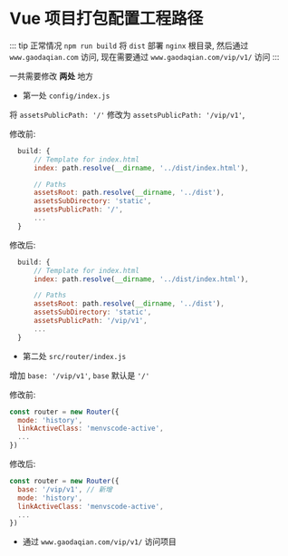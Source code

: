 # Vue 项目打包配置工程路径

::: tip
正常情况 `npm run build` 将 `dist` 部署 `nginx` 根目录, 然后通过 `www.gaodaqian.com` 访问, 现在需要通过 `www.gaodaqian.com/vip/v1/` 访问
:::

一共需要修改 **两处** 地方

- 第一处 `config/index.js`

将 `assetsPublicPath: '/'` 修改为 `assetsPublicPath: '/vip/v1'`,

修改前:

```js {8}
  build: {
      // Template for index.html
      index: path.resolve(__dirname, '../dist/index.html'),

      // Paths
      assetsRoot: path.resolve(__dirname, '../dist'),
      assetsSubDirectory: 'static',
      assetsPublicPath: '/',
      ...
  }
```

修改后:

```js {8}
  build: {
      // Template for index.html
      index: path.resolve(__dirname, '../dist/index.html'),

      // Paths
      assetsRoot: path.resolve(__dirname, '../dist'),
      assetsSubDirectory: 'static',
      assetsPublicPath: '/vip/v1',
      ...
  }
```

- 第二处 `src/router/index.js`

增加 `base: '/vip/v1'`, `base` 默认是 `'/'`

修改前:

```js
const router = new Router({
  mode: 'history',
  linkActiveClass: 'menvscode-active',
  ...
})
```

修改后:

```js {2}
const router = new Router({
  base: '/vip/v1', // 新增
  mode: 'history',
  linkActiveClass: 'menvscode-active',
  ...
})
```

- 通过 `www.gaodaqian.com/vip/v1/` 访问项目